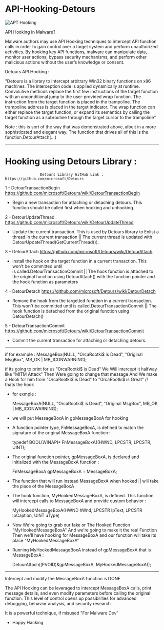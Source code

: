 # API-Hooking-Detours

![APT Hooking](https://github.com/0xp17j8/Hooking-Detours-/assets/111459558/39a200f4-6f2f-4705-b49d-59dea05720a1)


API Hooking in Malware? 

Malware authors may use API Hooking techniques to intercept API function 
calls in order to gain control over a target system and perform unauthorized 
activities. By hooking key API functions, malware can manipulate data, monitor 
user actions, bypass security mechanisms, and perform other malicious actions 
without the user’s knowledge or consent.


Detours API Hooking : 

"Detours is a library to intercept arbitrary Win32 binary functions on x86 machines. 
The interception code is applied dynamically at runtime. Convolutive methods replace 
the first few instructions of the target function with an unconditional jump to the 
user-provided wrap function. The instruction from the target function is placed in 
the trampoline. The trampoline address is placed in the target indicator. The wrap 
function can either replace the target function, or expand its semantics by calling 
the target function as a subroutine through the target cursor to the trampoline"

Note : 
      this is sort of the way that was demonstrated above, albeit in a more 
	    sophisticated and elegant way. The function that drives all of this is 
	    the function.DetourAttach(…)
___________________________________________________________________________________


# Hooking using Detours Library :

                    Detours Library GitHub Link : https://github.com/microsoft/Detours
1 - DetourTransactionBegin              https://github.com/microsoft/Detours/wiki/DetourTransactionBegin  
  - Begin a new transaction for attaching or detaching detours. This function should be called first 
    when hooking and unhooking.

2 - DetourUpdateThread                  https://github.com/microsoft/Detours/wiki/DetourUpdateThread
  - Update the current transaction. This is used by Detours library to Enlist a thread in the current 
    transaction || The current thread is updated with DetourUpdateThread(GetCurrentThread()).

3 - DetourAttach                        https://github.com/microsoft/Detours/wiki/DetourAttach
  - Install the hook on the target function in a current transaction. This won't be committed until  
     is called.DetourTransactionCommit || The hook function is attached to the original function 
     using DetourAttach() with the function pointer and the hook function as parameters

4 - DetourDetach                        https://github.com/microsoft/Detours/wiki/DetourDetach
  - Remove the hook from the targetted function in a current transaction. This won't be committed 
     until  is called.DetourTransactionCommit || The hook function is detached from the original 
     function using DetourDetach()

5 - DetourTransactionCommit             https://github.com/microsoft/Detours/wiki/DetourTransactionCommit
  - Commit the current transaction for attaching or detaching detours.





___________________________________________________________________________________






if for example :     MessageBox(NULL, "OrcaRootki$ is Dead", "Original MsgBox", MB_OK | MB_ICONWARNING);

if its going to print for us "OrcaRootki$ is Dead" We Will intercept it halfway like "MITM Attack"
Then Were going to change that message And We make a Hook for him from "OrcaRootki$ is Dead" to 
"OrcaRootki$ is Great"  // thats the hook 




- for exmple : 

    MessageBoxA(NULL, "OrcaRootki$ is Dead", "Original MsgBox", MB_OK | MB_ICONWARNING);

- we will put MessageBoxA in gpMessageBoxA for hooking 

- A function pointer type, FnMessageBoxA, is defined to match the signature of the original MessageBoxA function :
  
  typedef BOOL(WINAPI* FnMessageBoxA)(HWND, LPCSTR, LPCSTR, UINT);

- The original function pointer, gpMessageBoxA, is declared and initialized with the MessageBoxA function :
  
  FnMessageBoxA gpMessageBoxA = MessageBoxA;



- The function that will run instead MessageBoxA when hooked || will take the place of the MessageBoxA
- The hook function, MyHookedMessageBoxA, is defined. This function will intercept calls to MessageBoxA and provide custom behavior :
  
  MyHookedMessageBoxA(HWND hWnd, LPCSTR lpText, LPCSTR lpCaption, UINT uType)         



- Now We're going to grab our fake or The Hooked Function "MyHookedMessageBoxA" And we're going to make it the real Function Then
  we'll have hooking for MessageBoxA and our function will take its place "MyHookedMessageBoxA"

- Running MyHookedMessageBoxA instead of gpMessageBoxA that is MessageBoxA :
  
	DetourAttach((PVOID)&gpMessageBoxA, MyHookedMessageBoxA));
	
___________________________________________________________________________________



  Intercept and modify the MessageBoxA function is DONE

  The API Hooking can be leveraged to intercept MessageBoxA calls, 
  print message details, and even modify parameters before calling 
  the original function. This level of control opens up possibilities 
  for advanced debugging, behavior analysis, and security research
	
  It is a powerful technique, if misused "For Malware Dev"
	
	
	



- Happy Hacking




